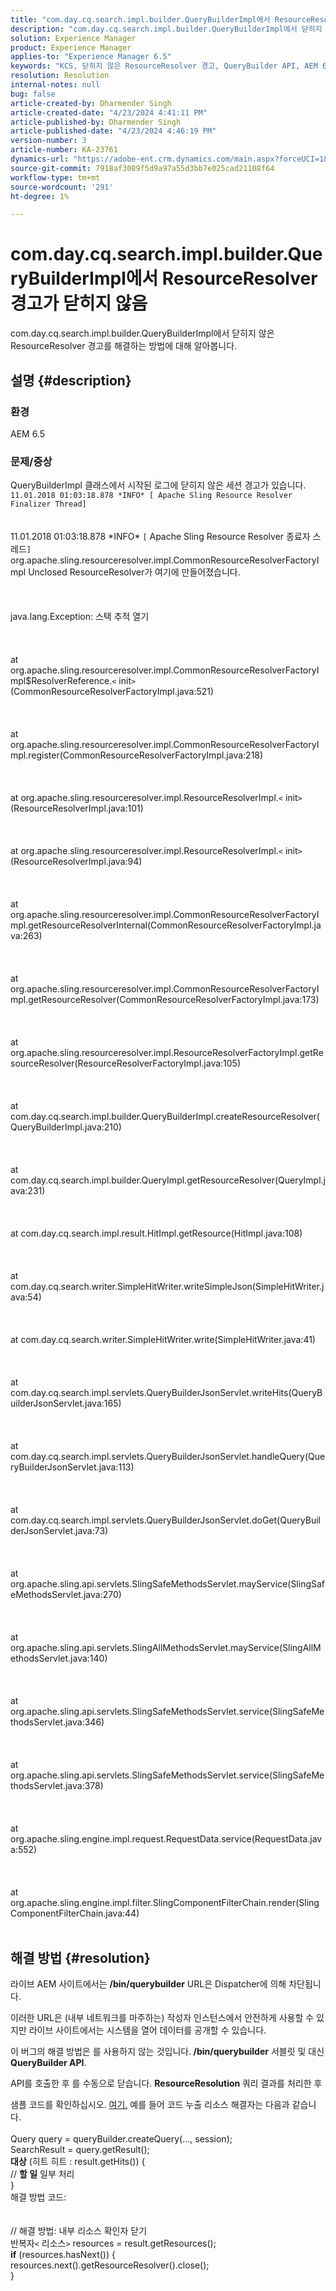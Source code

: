 ```yaml
---
title: "com.day.cq.search.impl.builder.QueryBuilderImpl에서 ResourceResolver 경고가 닫히지 않음"
description: "com.day.cq.search.impl.builder.QueryBuilderImpl에서 닫히지 않은 ResourceResolver 경고를 해결하는 방법에 대해 알아봅니다."
solution: Experience Manager
product: Experience Manager
applies-to: "Experience Manager 6.5"
keywords: "KCS, 닫히지 않은 ResourceResolver 경고, QueryBuilder API, AEM 6.5, Adobe Experience Manager 6.5, 문제 해결, com.day.cq.search.impl.builder.QueryBuilderImpl"
resolution: Resolution
internal-notes: null
bug: false
article-created-by: Dharmender Singh
article-created-date: "4/23/2024 4:41:11 PM"
article-published-by: Dharmender Singh
article-published-date: "4/23/2024 4:46:19 PM"
version-number: 3
article-number: KA-23761
dynamics-url: "https://adobe-ent.crm.dynamics.com/main.aspx?forceUCI=1&pagetype=entityrecord&etn=knowledgearticle&id=a4979244-9001-ef11-a1fd-6045bd026dc7"
source-git-commit: 7918af3089f5d9a97a55d3bb7e025cad21108f64
workflow-type: tm+mt
source-wordcount: '291'
ht-degree: 1%

---
```


# com.day.cq.search.impl.builder.QueryBuilderImpl에서 ResourceResolver 경고가 닫히지 않음


com.day.cq.search.impl.builder.QueryBuilderImpl에서 닫히지 않은 ResourceResolver 경고를 해결하는 방법에 대해 알아봅니다.

## 설명 {#description}


### 환경

AEM 6.5

### 문제/증상

QueryBuilderImpl 클래스에서 시작된 로그에 닫히지 않은 세션 경고가 있습니다. `11.01.2018 01:03:18.878 *INFO* [ Apache Sling Resource Resolver Finalizer Thread]`
<br><br><br>11.01.2018 01:03:18.878 \*INFO\* `[` Apache Sling Resource Resolver 종료자 스레드`]`  org.apache.sling.resourceresolver.impl.CommonResourceResolverFactoryImpl Unclosed ResourceResolver가 여기에 만들어졌습니다. <br><br><br><br>java.lang.Exception: 스택 추적 열기<br><br><br><br>at org.apache.sling.resourceresolver.impl.CommonResourceResolverFactoryImpl$ResolverReference.`<` init`>` (CommonResourceResolverFactoryImpl.java:521)<br><br><br><br>at org.apache.sling.resourceresolver.impl.CommonResourceResolverFactoryImpl.register(CommonResourceResolverFactoryImpl.java:218)<br><br><br><br>at org.apache.sling.resourceresolver.impl.ResourceResolverImpl.`<` init`>` (ResourceResolverImpl.java:101)<br><br><br><br>at org.apache.sling.resourceresolver.impl.ResourceResolverImpl.`<` init`>` (ResourceResolverImpl.java:94)<br><br><br><br>at org.apache.sling.resourceresolver.impl.CommonResourceResolverFactoryImpl.getResourceResolverInternal(CommonResourceResolverFactoryImpl.java:263)<br><br><br><br>at org.apache.sling.resourceresolver.impl.CommonResourceResolverFactoryImpl.getResourceResolver(CommonResourceResolverFactoryImpl.java:173)<br><br><br><br>at org.apache.sling.resourceresolver.impl.ResourceResolverFactoryImpl.getResourceResolver(ResourceResolverFactoryImpl.java:105)<br><br><br><br>at com.day.cq.search.impl.builder.QueryBuilderImpl.createResourceResolver(QueryBuilderImpl.java:210)<br><br><br><br>at com.day.cq.search.impl.builder.QueryImpl.getResourceResolver(QueryImpl.java:231)<br><br><br><br>at com.day.cq.search.impl.result.HitImpl.getResource(HitImpl.java:108)<br><br><br><br>at com.day.cq.search.writer.SimpleHitWriter.writeSimpleJson(SimpleHitWriter.java:54)<br><br><br><br>at com.day.cq.search.writer.SimpleHitWriter.write(SimpleHitWriter.java:41)<br><br><br><br>at com.day.cq.search.impl.servlets.QueryBuilderJsonServlet.writeHits(QueryBuilderJsonServlet.java:165)<br><br><br><br>at com.day.cq.search.impl.servlets.QueryBuilderJsonServlet.handleQuery(QueryBuilderJsonServlet.java:113)<br><br><br><br>at com.day.cq.search.impl.servlets.QueryBuilderJsonServlet.doGet(QueryBuilderJsonServlet.java:73)<br><br><br><br>at org.apache.sling.api.servlets.SlingSafeMethodsServlet.mayService(SlingSafeMethodsServlet.java:270)<br><br><br><br>at org.apache.sling.api.servlets.SlingAllMethodsServlet.mayService(SlingAllMethodsServlet.java:140)<br><br><br><br>at org.apache.sling.api.servlets.SlingSafeMethodsServlet.service(SlingSafeMethodsServlet.java:346)<br><br><br><br>at org.apache.sling.api.servlets.SlingSafeMethodsServlet.service(SlingSafeMethodsServlet.java:378)<br><br><br><br>at org.apache.sling.engine.impl.request.RequestData.service(RequestData.java:552)<br><br><br><br>at org.apache.sling.engine.impl.filter.SlingComponentFilterChain.render(SlingComponentFilterChain.java:44)<br><br>

## 해결 방법 {#resolution}


라이브 AEM 사이트에서는 <b>/bin/querybuilder</b> URL은 Dispatcher에 의해 차단됩니다.

이러한 URL은 (내부 네트워크를 마주하는) 작성자 인스턴스에서 안전하게 사용할 수 있지만 라이브 사이트에서는 시스템을 열어 데이터를 공개할 수 있습니다.

이 버그의 해결 방법은 를 사용하지 않는 것입니다.<b> /bin/querybuilder</b> 서블릿 및 대신 <b>QueryBuilder API</b>.

API를 호출한 후 를 수동으로 닫습니다. <b>ResourceResolution </b>쿼리 결과를 처리한 후

샘플 코드를 확인하십시오. [여기.](https://github.com/search?q=repo%3AAdobe-Consulting-Services%2Facs-aem-samples%20SampleQueryBuilder&amp;amp;type=code) 예를 들어 코드 누출 리소스 해결자는 다음과 같습니다.
<br> <br>Query query = queryBuilder.createQuery(..., session);<br>SearchResult = query.getResult();<br><b>대상</b> (히트 히트 : result.getHits()) {<br>// <b>할 일</b> 일부 처리<br>}<br>
해결 방법 코드:
<br> <br> <br>// 해결 방법: 내부 리소스 확인자 닫기<br>반복자`<` 리소스`>`  resources = result.getResources();<br><b>if</b> (resources.hasNext()) {<br>resources.next().getResourceResolver().close();<br>}